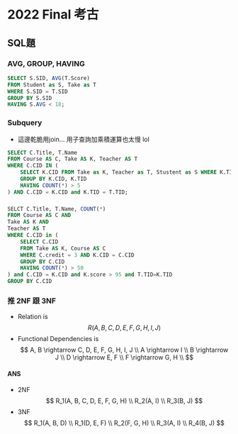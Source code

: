 # 2022 Final 考古
## SQL題
### AVG, GROUP, HAVING
```SQL
SELECT S.SID, AVG(T.Score)
FROM Student as S, Take as T
WHERE S.SID = T.SID
GROUP BY S.SID
HAVING S.AVG < 18;
```

### Subquery
- 這邊乾脆用join... 用子查詢加乘積運算也太慢 lol
```SQL
SELECT C.Title, T.Name 
FROM Course AS C, Take AS K, Teacher AS T 
WHERE C.CID IN (
    SELECT K.CID FROM Take as K, Teacher as T, Stustent as S WHERE K.TID = T.TID and K.SID = S.SID and S.Age > T.Age 
    GROUP BY K.CID, K.TID
    HAVING COUNT(*) > 5
) AND C.CID = K.CID and K.TID = T.TID;
```

### 
```SQL
SELCT C.Title, T.Name, COUNT(*) 
FROM Course AS C AND
Take AS K AND
Teacher AS T 
WHERE C.CID in (
    SELECT C.CID 
    FROM Take AS K, Course AS C 
    WHERE C.credit = 3 AND K.CID = C.CID
    GROUP BY C.CID
    HAVING COUNT(*) > 50
) and C.CID = K.CID and K.score > 95 and T.TID=K.TID 
GROUP BY C.CID
```


### 推 2NF 跟 3NF
- Relation is 
$$
R(A, B, C, D, E, F, G, H, I, J)
$$
- Functional Dependencies is 
$$
A, B \rightarrow C, D, E, F, G, H, I, J \\
A \rightarrow I \\
B \rightarrow J \\
D \rightarrow E, F \\
F \rightarrow G, H \\
$$

#### ANS
- 2NF
$$
R_1(A, B, C, D, E, F, G, H) \\
R_2(A, I) \\
R_3(B, J)
$$
- 3NF
$$
R_1(A, B, D) \\
R_1(D, E, F) \\
R_2(F, G, H) \\
R_3(A, I) \\
R_4(B, J)
$$

